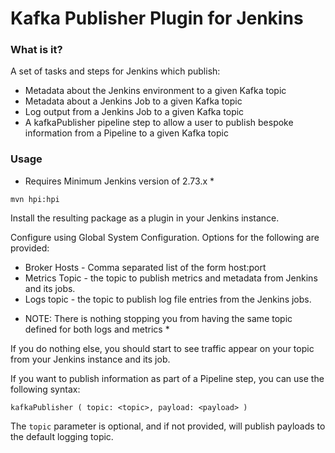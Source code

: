 # Kafka Publisher Plugin for Jenkins

### What is it?

A set of tasks and steps for Jenkins which publish:

- Metadata about the Jenkins environment to a given Kafka topic
- Metadata about a Jenkins Job to a given Kafka topic
- Log output from a Jenkins Job to a given Kafka topic
- A kafkaPublisher pipeline step to allow a user to publish bespoke information from a Pipeline to a given Kafka topic

### Usage

* Requires Minimum Jenkins version of 2.73.x *

`mvn hpi:hpi`

Install the resulting package as a plugin in your Jenkins instance.

Configure using Global System Configuration. Options for the following are provided:

- Broker Hosts - Comma separated list of the form host:port
- Metrics Topic - the topic to publish metrics and metadata from Jenkins and its jobs.
- Logs topic - the topic to publish log file entries from the Jenkins jobs.

* NOTE: There is nothing stopping you from having the same topic defined for both logs and metrics *

If you do nothing else, you should start to see traffic appear on your topic from your Jenkins instance and its job.

If you want to publish information as part of a Pipeline step, you can use the following syntax:

`kafkaPublisher ( topic: <topic>, payload: <payload> )`

The `topic` parameter is optional, and if not provided, will publish payloads to the default logging topic.






